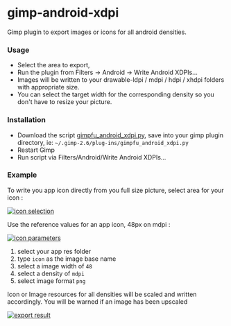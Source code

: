 gimp-android-xdpi
=================

Gimp plugin to export images or icons for all android densities.

### Usage

 - Select the area to export, 
 - Run the plugin from Filters -> Android -> Write Android XDPIs...  
 - Images will be written to your drawable-ldpi / mdpi / hdpi / xhdpi folders with appropriate size.
 - You can select the target width for the corresponding density so you don't have to resize your picture.


### Installation

 - Download the script [gimpfu_android_xdpi.py](https://github.com/ncornette/gimp-android-xdpi/raw/master/gimpfu_android_xdpi.py), save into your gimp plugin directory, ie: `~/.gimp-2.6/plug-ins/gimpfu_android_xdpi.py`
 - Restart Gimp
 - Run script via Filters/Android/Write Android XDPIs...

### Example

To write you app icon directly from you full size picture, select area for your icon : 


[![icon selection](https://lh5.googleusercontent.com/9ovI_ry3awmPs0tWjt2b08c5ykQxwFz7GQgltRxs3BOV5LREYr4pWPrMNunrZDeP5zCqig1kjiUmnd5-CmXzCNk_oKPTRC5i_qpbZBI_cazA29VC4dw)](https://lh5.googleusercontent.com/9ovI_ry3awmPs0tWjt2b08c5ykQxwFz7GQgltRxs3BOV5LREYr4pWPrMNunrZDeP5zCqig1kjiUmnd5-CmXzCNk_oKPTRC5i_qpbZBI_cazA29VC4dw)  

Use the reference values for an app icon, 48px on mdpi : 

[![icon parameters](https://lh6.googleusercontent.com/Tnh-CBdaOfsjZ5myoLH96zS4Akn_GvZbdIDRCT3p4gsk7Bp1nnCMQCJ_YlLjg-beorcq94UtSiv4UJfWRx6a7W-1Q2YlI68m_psy6VDADHMd7c-Svlc)](https://lh6.googleusercontent.com/Tnh-CBdaOfsjZ5myoLH96zS4Akn_GvZbdIDRCT3p4gsk7Bp1nnCMQCJ_YlLjg-beorcq94UtSiv4UJfWRx6a7W-1Q2YlI68m_psy6VDADHMd7c-Svlc)


 1. select your app res folder
 2. type `icon` as the image base name
 3. select a image width of `48`
 4. select a density of `mdpi`
 5. select image format `png`

Icon or Image resources for all densities will be scaled and written accordingly.
You will be warned if an image has been upscaled

[![export result](https://lh6.googleusercontent.com/LT7vn7uo2jmjul4ejuu59iM4elDto1TsjagX1Zp5wdgzPghQ_TBsUKGOF65y7m6XwW2DaTpJlxS2GxU9Xi3jklrxj2bR8c6d8blc6dgi8Iwnri56SlM)](https://lh6.googleusercontent.com/LT7vn7uo2jmjul4ejuu59iM4elDto1TsjagX1Zp5wdgzPghQ_TBsUKGOF65y7m6XwW2DaTpJlxS2GxU9Xi3jklrxj2bR8c6d8blc6dgi8Iwnri56SlM)

